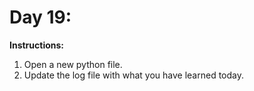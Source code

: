 # Day 19: 
**Instructions:** 
1. Open a new python file.
2. Update the log file with what you have learned today.
